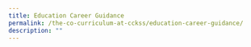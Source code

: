 ```yaml
---
title: Education Career Guidance
permalink: /the-co-curriculum-at-cckss/education-career-guidance/
description: ""
---
```

